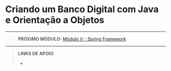 # Criando um Banco Digital com Java e Orientação a Objetos





---

> **PRÓXIMO MÓDULO:** [Módulo V - Spring Framework](/modulos/modulo_V-spring)

---

> **LINKS DE APOIO**
>
> - []()
